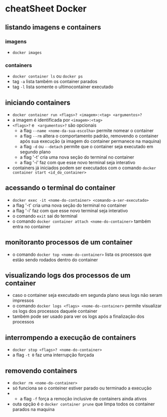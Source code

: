 # cheatSheet Docker

## listando imagens e containers

### imagens
- ``docker images``

### containers
- ``docker container ls`` ou ``docker ps``
- tag `-a` lista também os container parados
- tag `-l` lista somente o ultimocontainer executado

## iniciando containers
- ``docker container run <flags>? <imagem>:<tag> <argumentos>?``
- a imagem é identificada por ``<imagem>:<tag>``
- `<flags>?` e ` <argumentos>?` são opcionais
  - a flag ``--name <nome-da-sua-escolha>`` permite nomear o container
  - a flag `--rm` altera o comportamento padrão, removendo o container após sua execução (a imagem do container permanece na maquina)
  - a flag `-d` ou `--detach` permite que o container seja executado em segundo plano
  - a flag '-t' cria uma nova seção do terminal no container
  - a flag '-i' faz com que esse novo terminal seja interativo
- containers já iniciados podem ser executados com o comando ``docker container start <id_do_container>``

## acessando o terminal do container
- ``docker exec -it <nome-do-container> <comando-a-ser-executado>``
- a flag '-t' cria uma nova seção do terminal no container
- a flag '-i' faz com que esse novo terminal seja interativo
- o comando `exit` sai do terminal
- o comando ``docker container attach <nome-do-container>`` também entra no container

## monitoranto processos de um container
- o comando ```docker top <nome-do-container>``` lista os processos que estão sendo rodados dentro do container

## visualizando logs dos processos de um container
- caso o container seja executado em segunda plano seus logs não seram impressos
- o comando ```docker logs <flags> <nome-do-container>``` permite visualizar os logs dos processos daquele container
- também pode ser usado para ver os logs após a finalização dos processos

## interrompendo a execução de containers
- ``docker stop <flags>? <nome-do-container>``
- a flag ``-t 0`` faz uma interrupção forçada

## removendo containers
- ``docker rm <nome-do-container>``
- só funciona se o conteiner estiver parado ou terminado a execução
- - a flag `-f` força a remoção inclusive de containers ainda ativos
- outa opção é o ``docker container prune`` que limpa todos os container parados na maquina
